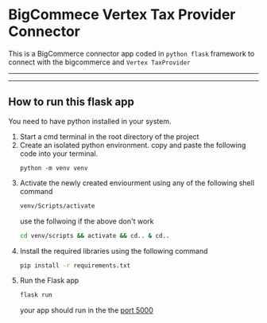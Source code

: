 # BigCommece Vertex Tax Provider Connector

This is a BigCommerce connector app coded in `python flask` framework to connect with the bigcommerce and `Vertex TaxProvider`
___
___


## How to run this flask app

You need to have python installed in your system.

1. Start a cmd terminal in the root directory of the project
2. Create an isolated python environment. copy and paste the following code into your terminal.
    ```shell
    python -m venv venv
    ```
3. Activate the newly created enviourment using any of the following shell command
    ```sh
    venv/Scripts/activate
    ```
    use the follwoing if the above don't work
    ```sh
    cd venv/scripts && activate && cd.. & cd..
    ```
4. Install the required libraries using the following command
    ```sh
    pip install -r requirements.txt
    ```
5. Run the Flask app 
    ```sh
    flask run
    ```
    your app should run in the the [port 5000](http://Localhost:5000)






